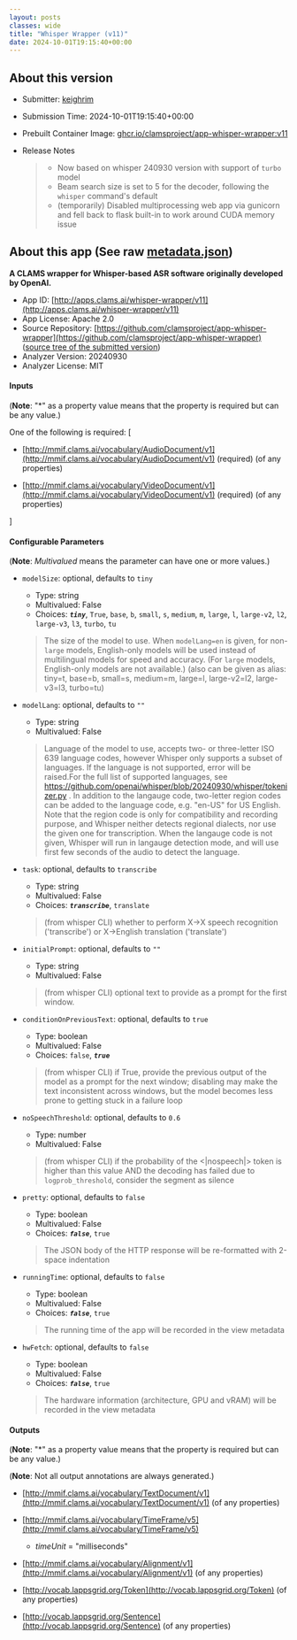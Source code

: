 ```yaml
---
layout: posts
classes: wide
title: "Whisper Wrapper (v11)"
date: 2024-10-01T19:15:40+00:00
---
```

## About this version

- Submitter: [keighrim](https://github.com/keighrim)
- Submission Time: 2024-10-01T19:15:40+00:00
- Prebuilt Container Image: [ghcr.io/clamsproject/app-whisper-wrapper:v11](https://github.com/clamsproject/app-whisper-wrapper/pkgs/container/app-whisper-wrapper/v11)
- Release Notes

    > - Now based on whisper 240930 version with support of `turbo` model  
    > - Beam search size is set to 5 for the decoder, following the `whisper` command's default  
    > - (temporarily) Disabled multiprocessing web app via gunicorn and fell back to flask built-in to work around CUDA memory issue

## About this app (See raw [metadata.json](metadata.json))

**A CLAMS wrapper for Whisper-based ASR software originally developed by OpenAI.**

- App ID: [http://apps.clams.ai/whisper-wrapper/v11](http://apps.clams.ai/whisper-wrapper/v11)
- App License: Apache 2.0
- Source Repository: [https://github.com/clamsproject/app-whisper-wrapper](https://github.com/clamsproject/app-whisper-wrapper) ([source tree of the submitted version](https://github.com/clamsproject/app-whisper-wrapper/tree/v11))
- Analyzer Version: 20240930
- Analyzer License: MIT


#### Inputs
(**Note**: "*" as a property value means that the property is required but can be any value.)

One of the following is required: [
- [http://mmif.clams.ai/vocabulary/AudioDocument/v1](http://mmif.clams.ai/vocabulary/AudioDocument/v1) (required)
(of any properties)

- [http://mmif.clams.ai/vocabulary/VideoDocument/v1](http://mmif.clams.ai/vocabulary/VideoDocument/v1) (required)
(of any properties)



]


#### Configurable Parameters
(**Note**: _Multivalued_ means the parameter can have one or more values.)

- `modelSize`: optional, defaults to `tiny`

    - Type: string
    - Multivalued: False
    - Choices: **_`tiny`_**, `True`, `base`, `b`, `small`, `s`, `medium`, `m`, `large`, `l`, `large-v2`, `l2`, `large-v3`, `l3`, `turbo`, `tu`


    > The size of the model to use. When `modelLang=en` is given, for non-`large` models, English-only models will be used instead of multilingual models for speed and accuracy. (For `large` models, English-only models are not available.) (also can be given as alias: tiny=t, base=b, small=s, medium=m, large=l, large-v2=l2, large-v3=l3, turbo=tu)
- `modelLang`: optional, defaults to `""`

    - Type: string
    - Multivalued: False


    > Language of the model to use, accepts two- or three-letter ISO 639 language codes, however Whisper only supports a subset of languages. If the language is not supported, error will be raised.For the full list of supported languages, see https://github.com/openai/whisper/blob/20240930/whisper/tokenizer.py . In addition to the langauge code, two-letter region codes can be added to the language code, e.g. "en-US" for US English. Note that the region code is only for compatibility and recording purpose, and Whisper neither detects regional dialects, nor use the given one for transcription. When the langauge code is not given, Whisper will run in langauge detection mode, and will use first few seconds of the audio to detect the language.
- `task`: optional, defaults to `transcribe`

    - Type: string
    - Multivalued: False
    - Choices: **_`transcribe`_**, `translate`


    > (from whisper CLI) whether to perform X->X speech recognition ('transcribe') or X->English translation ('translate')
- `initialPrompt`: optional, defaults to `""`

    - Type: string
    - Multivalued: False


    > (from whisper CLI) optional text to provide as a prompt for the first window.
- `conditionOnPreviousText`: optional, defaults to `true`

    - Type: boolean
    - Multivalued: False
    - Choices: `false`, **_`true`_**


    > (from whisper CLI) if True, provide the previous output of the model as a prompt for the next window; disabling may make the text inconsistent across windows, but the model becomes less prone to getting stuck in a failure loop
- `noSpeechThreshold`: optional, defaults to `0.6`

    - Type: number
    - Multivalued: False


    > (from whisper CLI) if the probability of the <|nospeech|> token is higher than this value AND the decoding has failed due to `logprob_threshold`, consider the segment as silence
- `pretty`: optional, defaults to `false`

    - Type: boolean
    - Multivalued: False
    - Choices: **_`false`_**, `true`


    > The JSON body of the HTTP response will be re-formatted with 2-space indentation
- `runningTime`: optional, defaults to `false`

    - Type: boolean
    - Multivalued: False
    - Choices: **_`false`_**, `true`


    > The running time of the app will be recorded in the view metadata
- `hwFetch`: optional, defaults to `false`

    - Type: boolean
    - Multivalued: False
    - Choices: **_`false`_**, `true`


    > The hardware information (architecture, GPU and vRAM) will be recorded in the view metadata


#### Outputs
(**Note**: "*" as a property value means that the property is required but can be any value.)

(**Note**: Not all output annotations are always generated.)

- [http://mmif.clams.ai/vocabulary/TextDocument/v1](http://mmif.clams.ai/vocabulary/TextDocument/v1)
(of any properties)

- [http://mmif.clams.ai/vocabulary/TimeFrame/v5](http://mmif.clams.ai/vocabulary/TimeFrame/v5)
    - _timeUnit_ = "milliseconds"

- [http://mmif.clams.ai/vocabulary/Alignment/v1](http://mmif.clams.ai/vocabulary/Alignment/v1)
(of any properties)

- [http://vocab.lappsgrid.org/Token](http://vocab.lappsgrid.org/Token)
(of any properties)

- [http://vocab.lappsgrid.org/Sentence](http://vocab.lappsgrid.org/Sentence)
(of any properties)

